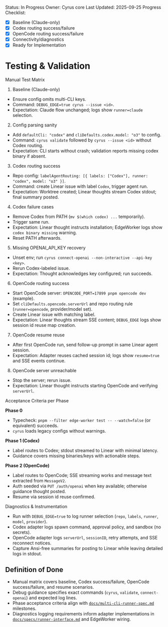 Status: In Progress
Owner: Cyrus core
Last Updated: 2025-09-25
Progress Checklist:
- [x] Baseline (Claude-only)
- [x] Codex routing success/failure
- [x] OpenCode routing success/failure
- [x] Connectivity/diagnostics
- [x] Ready for Implementation

# Testing & Validation

Manual Test Matrix

1) Baseline (Claude-only)
- Ensure config omits multi-CLI keys.
- Command: `DEBUG_EDGE=true cyrus --issue <id>`.
- Expectation: Claude flow unchanged; logs show `runner=claude` selection.

2) Config parsing sanity
- Add `defaultCli: "codex"` and `cliDefaults.codex.model: "o3"` to config.
- Command: `cyrus validate` followed by `cyrus --issue <id>` without Codex routing.
- Expectation: CLI starts without crash; validation reports missing codex binary if absent.

3) Codex routing success
- Repo config: `labelAgentRouting: [{ labels: ["Codex"], runner: "codex", model: "o3" }]`.
- Command: create Linear issue with label `Codex`, trigger agent run.
- Expectation: Worktree created; Linear thoughts stream Codex stdout; final summary posted.

4) Codex failure cases
- Remove Codex from PATH (`mv $(which codex) ...` temporarily).
- Trigger same run.
- Expectation: Linear thought instructs installation; EdgeWorker logs show `codex binary missing` warning.
- Reset PATH afterwards.

5) Missing OPENAI_API_KEY recovery
- Unset env; run `cyrus connect-openai --non-interactive --api-key <key>`.
- Rerun Codex-labeled issue.
- Expectation: Thought acknowledges key configured; run succeeds.

6) OpenCode routing success
- Start OpenCode server: `OPENCODE_PORT=17899 pnpm opencode dev` (example).
- Set `cliDefaults.opencode.serverUrl` and repo routing rule (`runner=opencode`, provider/model set).
- Create Linear issue with matching label.
- Expectation: Linear thoughts stream SSE content; `DEBUG_EDGE` logs show session id reuse map creation.

7) OpenCode resume reuse
- After first OpenCode run, send follow-up prompt in same Linear agent session.
- Expectation: Adapter reuses cached session id; logs show `resume=true` and SSE events continue.

8) OpenCode server unreachable
- Stop the server; rerun issue.
- Expectation: Linear thought instructs starting OpenCode and verifying `serverUrl`.

Acceptance Criteria per Phase

**Phase 0**
- Typecheck: `pnpm --filter edge-worker test -- --watch=false` (or equivalent) succeeds.
- `cyrus` loads legacy configs without warnings.

**Phase 1 (Codex)**
- Label routes to Codex; stdout streamed to Linear with minimal latency.
- Guidance covers missing binaries/keys with actionable steps.

**Phase 2 (OpenCode)**
- Label routes to OpenCode; SSE streaming works and message text extracted from `MessageV2`.
- Auth seeded via `PUT /auth/openai` when key available; otherwise guidance thought posted.
- Resume via session id reuse confirmed.

Diagnostics & Instrumentation
- Run with `DEBUG_EDGE=true` to log runner selection (`repo`, `labels`, `runner`, `model`, `provider`).
- Codex adapter logs spawn command, approval policy, and sandbox (no secrets).
- OpenCode adapter logs `serverUrl`, `sessionID`, retry attempts, and SSE reconnect notices.
- Capture Ansi-free summaries for posting to Linear while leaving detailed logs in stdout.

## Definition of Done

- Manual matrix covers baseline, Codex success/failure, OpenCode success/failure, and resume scenarios.
- Debug guidance specifies exact commands (`cyrus`, `validate`, `connect-openai`) and expected log lines.
- Phase acceptance criteria align with [`docs/multi-cli-runner-spec.md`](../multi-cli-runner-spec.md) milestones.
- Diagnostics logging requirements inform adapter implementations in [`docs/specs/runner-interface.md`](runner-interface.md) and EdgeWorker wiring.

